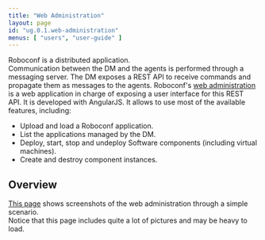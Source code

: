 ```yaml
---
title: "Web Administration"
layout: page
id: "ug.0.1.web-administration"
menus: [ "users", "user-guide" ]
---
```


Roboconf is a distributed application.  
Communication between the DM and the agents is performed through a messaging server.
The DM exposes a REST API to receive commands and propagate them as messages to the agents. 
Roboconf's [web administration](https://github.com/roboconf/roboconf-web-administration) is a 
web application in charge of exposing a user interface for this REST API. 
It is developed with AngularJS. It allows to use most of the available features, including:

* Upload and load a Roboconf application.
* List the applications managed by the DM.
* Deploy, start, stop and undeploy Software components (including virtual machines).
* Create and destroy component instances.


## Overview

[This page](web-administration-screenshots.html) shows screenshots of the web administration through a simple scenario.  
Notice that this page includes quite a lot of pictures and may be heavy to load.
